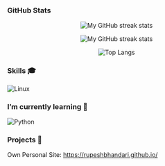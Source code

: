 
### GitHub Stats

<!-- ![Rupesh's GitHub stats](https://github-readme-stats.vercel.app/api?username=RupeshBhandari&show_icons=true&theme=radical) -->

<!-- [![Rupesh's GitHub stats](https://github-readme-stats.vercel.app/api?username=RupeshBhandari&show_icons=true&theme=dark&count_private=true)](https://github.com/RupeshBhandari/github-readme-stats) -->

<p align="center"><img alt="My GitHub streak stats" src="https://github-readme-stats.vercel.app/api?username=RupeshBhandari&show_icons=true&theme=dark&count_private=true" />
</p>

<p align="center"><img alt="My GitHub streak stats" src="https://streak-stats.demolab.com/?user=RUpeshBhandari&background=0d1117&currStreakNum=ffffff&sideNums=ffffff&currStreakLabel=ffffff&sideLabels=ffffff&dates=ffffff&fire=2d77dc&ring=2d77dc&locale=en&type=svg&hide_border=true" /></p>

<p align="center"><img alt="Top Langs" src = "https://github-readme-stats.vercel.app/api/top-langs/?username=RupeshBhandari&layout=compact&show_icons=true&theme=dark" /></p>


<!-- [![Top Langs](https://github-readme-stats.vercel.app/api/top-langs/?username=RupeshBhandari&layout=compact&show_icons=true&theme=dark)](https://github.com/RupeshBhadnari/github-readme-stats) -->


<!-- [![Top Langs](https://github-readme-stats.vercel.app/api/top-langs/?username=RupeshBhandari&layout=compact&theme=radical&hide_title=true&hide_progress=true)](https://github.com/RupeshBhadnari/github-readme-stats) -->


### Skills 🎓

![Linux](https://img.shields.io/badge/OS-Linux-2bbc8a?logo=linux&logoColor=white)


### I’m currently learning 🌱
![Python](https://img.shields.io/badge/Code-Python-2bbc8a?logo=python&logoColor=white)

### Projects 💼

Own Personal Site: https://rupeshbhandari.github.io/



